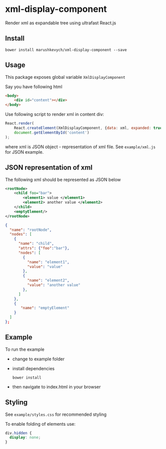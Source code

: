 # xml-display-component

Render xml as expandable tree using ultrafast React.js

## Install

`bower install marushkevych/xml-display-component --save`

## Usage
This package exposes global variable `XmlDisplayComponent`

Say you have following html
```html
<body>
    <div id="content"></div>
</body>
```

Use following script to render xml in content div:
```js
React.render(
    React.createElement(XmlDisplayComponent, {data: xml, expanded: true}),
    document.getElementById('content')
);
```

where xml is JSON object - representation of xml file. See `example/xml.js` for JSON example.

## JSON representation of xml
The following xml should be represented as JSON below
```xml
<rootNode>  
    <child foo="bar">  
        <element1> value </element1>
        <element2> another value </element2>
    </child>
    <emptyElement/>  
</rootNode>
```

```JSON
{
  "name": "rootNode",
  "nodes": [
    {
      "name": "child",
      "attrs": {"foo":"bar"},
      "nodes": [
        {
          "name": "element1",
          "value": "value"
        },
        {
          "name": "element2",
          "value": "another value"
        },
      ]
    },
    {
       "name": "emptyElement"
    }
  ]
};
```

## Example
To run the example 
- change to example folder
- install dependencies

    ```
    bower install
    ```
- then navigate to index.html in your browser

## Styling
See `example/styles.css` for recommended styling

To enable folding of elements use:
```css
div.hidden {
  display: none;
}
```
